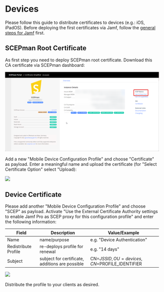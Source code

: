 # Devices

Please follow this guide to distribute certificates to devices (e.g.: iOS, iPadOS). Before deploying the first certificates via Jamf, follow the [general steps for Jamf](general.md) first.

## SCEPman Root Certificate

As first step you need to deploy SCEPman root certificate. Download this CA certificate via SCEPman dashboard:

![](<../../.gitbook/assets/SCEPmanHomePage (1) (1) (1) (1) (1) (2).png>)

Add a new "Mobile Device Configuration Profile" and choose "Certificate" as payload. Enter a meaningful name and upload the certificate (for "Select Certificate Option" select "Upload):

![](<../../.gitbook/assets/image (25).png>)

## Device Certificate

Please add another "Mobile Device Configuration Profile" and choose "SCEP" as payload. Activate "Use the External Certificate Authority settings to enable Jamf Pro as SCEP proxy for this configuration profile" and enter the following information:

| Field                | Description                                     | Value/Example                                |
| -------------------- | ----------------------------------------------- | -------------------------------------------- |
| Name                 | name/purpose                                    | e.g. "Device Authentication"                 |
| Redistribute Profile | re-deploys profile for renewal                  | e.g. "14 days"                               |
| Subject              | subject for certificate, additions are possible | CN=$JSSID,OU=devices,CN=$PROFILE\_IDENTIFIER |

![](<../../.gitbook/assets/image (28).png>)

Distribute the profile to your clients as desired.
